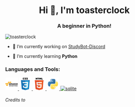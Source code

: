 <h1 align="center">Hi 👋, I'm toasterclock</h1>
<h3 align="center">A beginner in Python!</h3>

<p align="left"> <img src="https://komarev.com/ghpvc/?username=toasterclock&label=Profile%20views&color=0e75b6&style=flat" alt="toasterclock" /> </p>

- 🔭 I’m currently working on [StudyBot-Discord](https://github.com/toasterclock/StudyBot-Discord)

- 🌱 I’m currently learning **Python**


<h3 align="left">Languages and Tools:</h3>
<p align="left"> <a href="https://aws.amazon.com" target="_blank"> <img src="https://raw.githubusercontent.com/devicons/devicon/master/icons/amazonwebservices/amazonwebservices-original-wordmark.svg" alt="aws" width="40" height="40"/> </a> <a href="https://www.w3schools.com/css/" target="_blank"> <img src="https://raw.githubusercontent.com/devicons/devicon/master/icons/css3/css3-original-wordmark.svg" alt="css3" width="40" height="40"/> </a> <a href="https://www.w3.org/html/" target="_blank"> <img src="https://raw.githubusercontent.com/devicons/devicon/master/icons/html5/html5-original-wordmark.svg" alt="html5" width="40" height="40"/> </a> <a href="https://www.python.org" target="_blank"> <img src="https://raw.githubusercontent.com/devicons/devicon/master/icons/python/python-original.svg" alt="python" width="40" height="40"/> </a> <a href="https://www.sqlite.org/" target="_blank"> <img src="https://www.vectorlogo.zone/logos/sqlite/sqlite-icon.svg" alt="sqlite" width="40" height="40"/> </a> </p>

<h6>Credits to <a href="https://github.com/rahuldkjain" @rahuldkjain </a> </h6>
